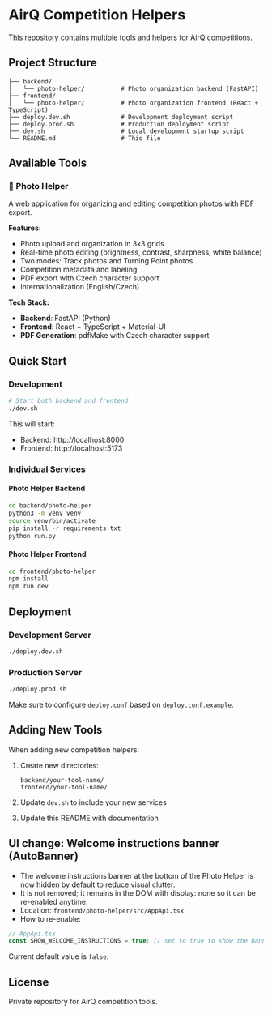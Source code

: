 # AirQ Competition Helpers

This repository contains multiple tools and helpers for AirQ competitions.

## Project Structure

```
├── backend/
│   └── photo-helper/          # Photo organization backend (FastAPI)
├── frontend/
│   └── photo-helper/          # Photo organization frontend (React + TypeScript)
├── deploy.dev.sh              # Development deployment script
├── deploy.prod.sh             # Production deployment script
├── dev.sh                     # Local development startup script
└── README.md                  # This file
```

## Available Tools

### 📸 Photo Helper
A web application for organizing and editing competition photos with PDF export.

**Features:**
- Photo upload and organization in 3x3 grids
- Real-time photo editing (brightness, contrast, sharpness, white balance)
- Two modes: Track photos and Turning Point photos
- Competition metadata and labeling
- PDF export with Czech character support
- Internationalization (English/Czech)

**Tech Stack:**
- **Backend**: FastAPI (Python)
- **Frontend**: React + TypeScript + Material-UI
- **PDF Generation**: pdfMake with Czech character support

## Quick Start

### Development
```bash
# Start both backend and frontend
./dev.sh
```

This will start:
- Backend: http://localhost:8000
- Frontend: http://localhost:5173

### Individual Services

#### Photo Helper Backend
```bash
cd backend/photo-helper
python3 -m venv venv
source venv/bin/activate
pip install -r requirements.txt
python run.py
```

#### Photo Helper Frontend
```bash
cd frontend/photo-helper
npm install
npm run dev
```

## Deployment

### Development Server
```bash
./deploy.dev.sh
```

### Production Server
```bash
./deploy.prod.sh
```

Make sure to configure `deploy.conf` based on `deploy.conf.example`.

## Adding New Tools

When adding new competition helpers:

1. Create new directories:
   ```
   backend/your-tool-name/
   frontend/your-tool-name/
   ```

2. Update `dev.sh` to include your new services

3. Update this README with documentation

## UI change: Welcome instructions banner (AutoBanner)

- The welcome instructions banner at the bottom of the Photo Helper is now hidden by default to reduce visual clutter.
- It is not removed; it remains in the DOM with display: none so it can be re-enabled anytime.
- Location: `frontend/photo-helper/src/AppApi.tsx`
- How to re-enable:

```ts
// AppApi.tsx
const SHOW_WELCOME_INSTRUCTIONS = true; // set to true to show the banner again
```

Current default value is `false`.

## License

Private repository for AirQ competition tools.